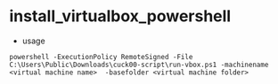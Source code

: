 # install_virtualbox_powershell

- usage
```shell
powershell -ExecutionPolicy RemoteSigned -File C:\Users\Public\Downloads\cuck00-script\run-vbox.ps1 -machinename <virtual machine name>  -basefolder <virtual machine folder>
```
